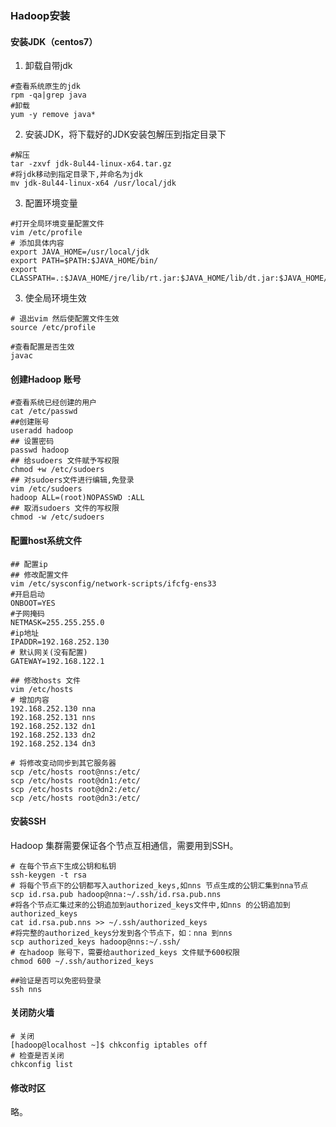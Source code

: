 ### Hadoop安装

#### 安装JDK（centos7）

1. 卸载自带jdk

```
#查看系统原生的jdk
rpm -qa|grep java
#卸载
yum -y remove java*
```

2. 安装JDK，将下载好的JDK安装包解压到指定目录下

```
#解压
tar -zxvf jdk-8ul44-linux-x64.tar.gz
#将jdk移动到指定目录下,并命名为jdk
mv jdk-8ul44-linux-x64 /usr/local/jdk
```

3. 配置环境变量

```
#打开全局环境变量配置文件
vim /etc/profile
# 添加具体内容
export JAVA_HOME=/usr/local/jdk
export PATH=$PATH:$JAVA_HOME/bin/
export CLASSPATH=.:$JAVA_HOME/jre/lib/rt.jar:$JAVA_HOME/lib/dt.jar:$JAVA_HOME/lib/tools.jar
```

3. 使全局环境生效

```
# 退出vim 然后使配置文件生效
source /etc/profile

#查看配置是否生效
javac
```

#### 创建Hadoop 账号

```
#查看系统已经创建的用户
cat /etc/passwd
##创建账号
useradd hadoop
## 设置密码
passwd hadoop
## 给sudoers 文件赋予写权限
chmod +w /etc/sudoers
## 对sudoers文件进行编辑,免登录
vim /etc/sudoers
hadoop ALL=(root)NOPASSWD :ALL
## 取消sudoers 文件的写权限
chmod -w /etc/sudoers
```

#### 配置host系统文件

```
## 配置ip
## 修改配置文件
vim /etc/sysconfig/network-scripts/ifcfg-ens33 
#开启启动
ONBOOT=YES
#子网掩码
NETMASK=255.255.255.0
#ip地址
IPADDR=192.168.252.130	
# 默认网关(没有配置)
GATEWAY=192.168.122.1

## 修改hosts 文件
vim /etc/hosts
# 增加内容
192.168.252.130 nna
192.168.252.131	nns
192.168.252.132 dn1
192.168.252.133 dn2
192.168.252.134 dn3

# 将修改变动同步到其它服务器
scp /etc/hosts root@nns:/etc/
scp /etc/hosts root@dn1:/etc/
scp /etc/hosts root@dn2:/etc/
scp /etc/hosts root@dn3:/etc/

```

#### 安装SSH

Hadoop 集群需要保证各个节点互相通信，需要用到SSH。

```
# 在每个节点下生成公钥和私钥
ssh-keygen -t rsa
# 将每个节点下的公钥都写入authorized_keys,如nns 节点生成的公钥汇集到nna节点
scp id.rsa.pub hadoop@nna:~/.ssh/id.rsa.pub.nns
#将各个节点汇集过来的公钥追加到authorized_keys文件中,如nns 的公钥追加到authorized_keys
cat id.rsa.pub.nns >> ~/.ssh/authorized_keys
#将完整的authorized_keys分发到各个节点下，如：nna 到nns
scp authorized_keys hadoop@nns:~/.ssh/
# 在hadoop 账号下，需要给authorized_keys 文件赋予600权限
chmod 600 ~/.ssh/authorized_keys

##验证是否可以免密码登录
ssh nns 
```

#### 关闭防火墙

```
# 关闭
[hadoop@localhost ~]$ chkconfig iptables off
# 检查是否关闭
chkconfig list
```

#### 修改时区

略。



